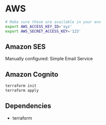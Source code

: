 #

# AWS

```sh
# Make sure these are available in your env
export AWS_ACCESS_KEY_ID='xyz'
export AWS_SECRET_ACCESS_KEY='123'
```

## Amazon SES

Manually configured: Simple Email Service

## Amazon Cognito

```sh
terraform init
terraform apply
```

## Dependencies

- terraform
